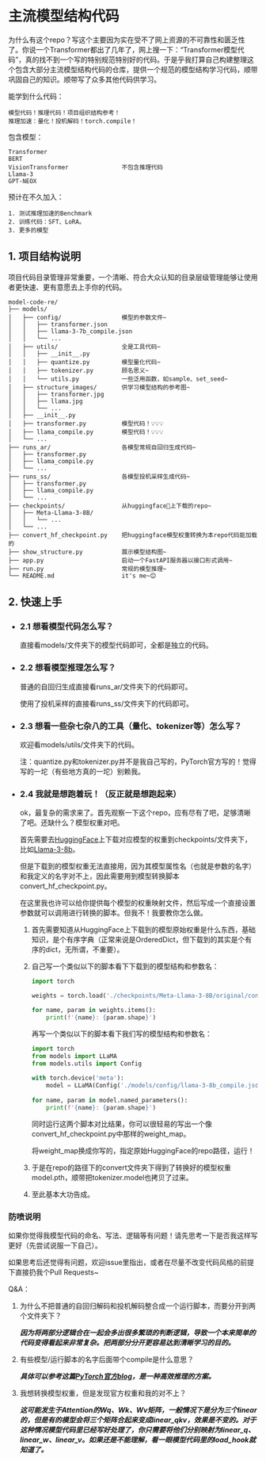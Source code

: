 # 主流模型结构代码

为什么有这个repo？写这个主要因为实在受不了网上资源的不可靠性和匮乏性了。你说一个Transformer都出了几年了，网上搜一下：“Transformer模型代码”，真的找不到一个写的特别规范特别好的代码。于是乎我打算自己构建整理这个包含大部分主流模型结构代码的仓库，提供一个规范的模型结构学习代码，顺带巩固自己的知识。顺带写了众多其他代码供学习。

能学到什么代码：

    模型代码！推理代码！项目组织结构参考！
    推理加速：量化！投机解码！torch.compile！

包含模型：

    Transformer
    BERT
    VisionTransformer               不包含推理代码
    Llama-3
    GPT-NEOX

预计在不久加入：

    1. 测试推理加速的Benchmark
    2. 训练代码：SFT、LoRA。
    3. 更多的模型
    

## 1. 项目结构说明

项目代码目录管理非常重要，一个清晰、符合大众认知的目录层级管理能够让使用者更快速、更有意愿去上手你的代码。

```
model-code-re/
├── models/
│   ├── config/                 模型的参数文件~
│   │   ├── transformer.json
│   │   ├── llama-3-7b_compile.json
│   │   └── ...
│   ├── utils/                  全是工具代码~
│   │   ├── __init__.py
│   │   ├── quantize.py         模型量化代码~
│   │   ├── tokenizer.py        顾名思义~
│   │   └── utils.py            一些泛用函数，如sample、set_seed~
│   ├── structure_images/       供学习模型结构的参考图~
│   │   ├── transformer.jpg
│   │   ├── llama.jpg
│   │   └── ...
│   ├── __init__.py
│   ├── transformer.py          模型代码！💡💡💡
│   ├── llama_compile.py        模型代码！💡💡💡
│   └── ...
├── runs_ar/                    各模型常规自回归生成代码~
│   ├── transformer.py
│   ├── llama_compile.py
│   └── ...
├── runs_ss/                    各模型投机采样生成代码~
│   ├── transformer.py
│   ├── llama_compile.py
│   └── ...
├── checkpoints/                从huggingface🤗上下载的repo~
│   ├── Meta-Llama-3-8B/
│   │   └── ...
│   └── ...
├── convert_hf_checkpoint.py    把huggingface模型权重转换为本repo代码能加载的
├── show_structure.py           展示模型结构图~
├── app.py                      启动一个FastAPI服务器以接口形式调用~
├── run.py                      常规的模型推理~
└── README.md                   it's me~😊
```

## 2. 快速上手

- ### 2.1 想看模型代码怎么写？

    直接看models/文件夹下的模型代码即可，全都是独立的代码。

- ### 2.2 想看模型推理怎么写？

    普通的自回归生成直接看runs_ar/文件夹下的代码即可。

    使用了投机采样的直接看runs_ss/文件夹下的代码即可。

- ### 2.3 想看一些杂七杂八的工具（量化、tokenizer等）怎么写？

    欢迎看models/utils/文件夹下的代码。

    注：quantize.py和tokenizer.py并不是我自己写的，PyTorch官方写的！觉得写的一坨（有些地方真的一坨）别赖我。

- ### 2.4 我就是想跑着玩！（反正就是想跑起来）

    ok，最复杂的需求来了。首先观察一下这个repo，应有尽有了吧，足够清晰了吧。还缺什么？模型权重对吧。

    首先需要去[HuggingFace](https://huggingface.co/)上下载对应模型的权重到checkpoints/文件夹下，比如[Llama-3-8b](https://huggingface.co/meta-llama/Meta-Llama-3-8B)。

    但是下载到的模型权重无法直接用，因为其模型属性名（也就是参数的名字）和我定义的名字对不上，因此需要用到模型转换脚本convert_hf_checkpoint.py。
    
    在这里我也许可以给你提供每个模型的权重映射文件，然后写成一个直接设置参数就可以调用进行转换的脚本。但我不！我要教你怎么做。

    1. 首先需要知道从HuggingFace上下载到的模型原始权重是什么东西，基础知识，是个有序字典（正常来说是OrderedDict，但下载到的其实是个有序的dict，无所谓，不重要）。
  
    2. 自己写一个类似以下的脚本看下下载到的模型结构和参数名：
       ```python
       import torch 
       
       weights = torch.load('./checkpoints/Meta-Llama-3-8B/original/consolidated.00.pth')
       
       for name, param in weights.items():
           print(f'{name}: {param.shape}')
       ```
       再写一个类似以下的脚本看下我们写的模型结构和参数名：
       ```python
       import torch
       from models import LLaMA
       from models.utils import Config
           
       with torch.device('meta'):
           model = LLaMA(Config('./models/config/llama-3-8b_compile.json'))
           
       for name, param in model.named_parameters():
           print(f'{name}: {param.shape}')
       ```
       同时运行这两个脚本对比结果，你可以很轻易的写出一个像convert_hf_checkpoint.py中那样的weight_map。
       
       将weight_map换成你写的，指定原始HuggingFace的repo路径，运行！

    3. 于是在repo的路径下的convert文件夹下得到了转换好的模型权重model.pth，顺带把tokenizer.model也拷贝了过来。

    4. 至此基本大功告成。
### 防喷说明

如果你觉得我模型代码的命名、写法、逻辑等有问题！请先思考一下是否我这样写更好（先尝试说服一下自己）。

如果思考后还觉得有问题，欢迎issue里指出，或者在尽量不改变代码风格的前提下直接扔我个Pull Requests~

Q&A：
1. 为什么不把普通的自回归解码和投机解码整合成一个运行脚本，而要分开到两个文件夹下？

    ***因为将两部分逻辑合在一起会多出很多繁琐的判断逻辑，导致一个本来简单的代码变得看起来非常复杂。把两部分分开更容易达到清晰学习的目的。***
2. 有些模型/运行脚本的名字后面带个compile是什么意思？

    ***具体可以参考这篇[PyTorch官方blog](https://pytorch.org/blog/accelerating-generative-ai-2/)，是一种高效推理的方案。***

3. 我想转换模型权重，但是发现官方权重和我的对不上？

    ***这可能发生于Attention的Wq、Wk、Wv矩阵，一般情况下是分为三个linear的，但是有的模型会将三个矩阵合起来变成linear_qkv，效果是不变的。对于这种情况模型代码里已经写好处理了，你只需要将他们分别映射为linear_q、linear_w、linear_v。如果还是不能理解，看一眼模型代码里的load_hook就知道了。***
